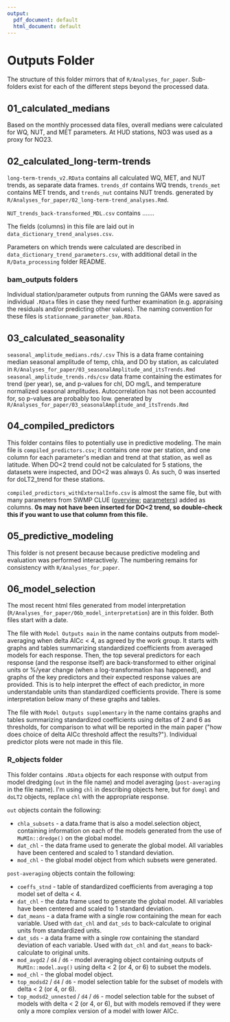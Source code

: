 ```yaml
---
output:
  pdf_document: default
  html_document: default
---
```

# Outputs Folder  

The structure of this folder mirrors that of `R/Analyses_for_paper`. Sub-folders exist for each of the different steps beyond the processed data.  


## 01_calculated_medians  

Based on the monthly processed data files, overall medians were calculated for WQ, NUT, and MET parameters. At HUD stations, NO3 was used as a proxy for NO23.  



## 02_calculated_long-term-trends  


`long-term-trends_v2.RData` contains all calculated WQ, MET, and NUT trends, as separate data frames. `trends_df` contains WQ trends, `trends_met` contains MET trends, and `trends_nut` contains NUT trends. generated by `R/Analyses_for_paper/02_long-term-trend_analyses.Rmd`.  

`NUT_trends_back-transformed_MDL.csv` contains .......

The fields (columns) in this file are laid out in `data_dictionary_trend_analyses.csv`.  

Parameters on which trends were calculated are described in `data_dictionary_trend_parameters.csv`, with additional detail in the `R/Data_processing` folder README.  

### bam_outputs folders  

Individual station/parameter outputs from running the GAMs were saved as individual `.RData` files in case they need further examination (e.g. appraising the residuals and/or predicting other values). The naming convention for these files is `stationname_parameter_bam.RData`.  



## 03_calculated_seasonality  

`seasonal_amplitude_medians.rds/.csv` This is a data frame containing median seasonal amplitude of temp, chla, and DO by station, as calculated in `R/Analyses_for_paper/03_seasonalAmplitude_and_itsTrends.Rmd`  
`seasonal_amplitude_trends.rds/csv` data frame containing the estimates for trend (per year), se, and p-values for chl, DO mg/L, and temperature normalized seasonal amplitudes. Autocorrelation has not been accounted for, so p-values are probably too low. generated by `R/Analyses_for_paper/03_seasonalAmplitude_and_itsTrends.Rmd`  

## 04_compiled_predictors  

This folder contains files to potentially use in predictive modeling. The main file is `compiled_predictors.csv`; it contains one row per station, and one column for each parameter's median and trend at that station, as well as latitude. When DO<2 trend could not be calculated for 5 stations, the datasets were inspected, and DO<2 was always 0. As such, 0 was inserted for doLT2_trend for these stations.  

`compiled_predictors_withExternalInfo.csv` is almost the same file, but with many parameters from SWMP CLUE ([overview](https://www.nerra.org/swmp-clue/); [parameters](https://docs.google.com/spreadsheets/d/1yfg62Fpfs8jZ2UnuCv2VA7wSfaAxVj0o/edit?gid=198754012#gid=198754012)) added as columns. **0s may not have been inserted for DO<2 trend, so double-check this if you want to use that column from this file.**   


## 05_predictive_modeling  

This folder is not present because because predictive modeling and evaluation was performed interactively. The numbering remains for consistency with `R/Analyses_for_paper`.  


## 06_model_selection  

The most recent html files generated from model interpretation (`R/Analyses_for_paper/06b_model_interpretation`) are in this folder. Both files start with a date.  

The file with `Model Outputs main` in the name contains outputs from model-averaging when delta AICc \< 4, as agreed by the work group. It starts with graphs and tables summarizing standardized coefficients from averaged models for each response. Then, the top several predictors for each response (and the response itself) are back-transformed to either original units or %/year change (when a log-transformation has happened), and graphs of the key predictors and their expected response values are provided. This is to help interpret the effect of each predictor, in more understandable units than standardized coefficients provide. There is some interpretation below many of these graphs and tables.  

The file with `Model Outputs supplementary` in the name contains graphs and tables summarizing standardized coefficients using deltas of 2 and 6 as thresholds, for comparison to what will be reported in the main paper ("how does choice of delta AICc threshold affect the results?"). Individual predictor plots were not made in this file.

### R_objects folder  

This folder contains `.RData` objects for each response with output from model dredging (`out` in the file name) and model averaging (`post-averaging` in the file name). I'm using `chl` in describing objects here, but for `domgl` and `doLT2` objects, replace `chl` with the appropriate response.   

`out` objects contain the following:  

-  `chla_subsets` - a data.frame that is also a model.selection object, containing information on each of the models generated from the use of `MuMIn::dredge()` on the global model.  
-  `dat_chl` - the data frame used to generate the global model. All variables have been centered and scaled to 1 standard deviation.    
-  `mod_chl` - the global model object from which subsets were generated.  



`post-averaging` objects contain the following:  

-  `coeffs_stnd` - table of standardized coefficients from averaging a top model set of delta < 4.  
-  `dat_chl` - the data frame used to generate the global model. All variables have been centered and scaled to 1 standard deviation.   
-  `dat_means` - a data frame with a single row containing the mean for each variable. Used with `dat_chl` and `dat_sds` to back-calculate to original units from standardized units.  
-  `dat_sds` - a data frame with a single row containing the standard deviation of each variable. Used with `dat_chl` and `dat_means` to back-calculate to original units.  
-  `mod_avgd2` / `d4` / `d6` - model averaging object containing outputs of `MuMIn::model.avg()` using delta < 2 (or 4, or 6) to subset the models.  
-  `mod_chl` - the global model object.  
-  `top_modsd2` / `d4` / `d6`  - model selection table for the subset of models with delta < 2 (or 4, or 6).  
-  `top_modsd2_unnested` / `d4` / `d6` - model selection table for the subset of models with delta < 2 (or 4, or 6), but with models removed if they were only a more complex version of a model with lower AICc.  


